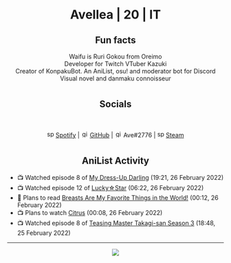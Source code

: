 <h1 align="center">
Avellea | 20 | IT
</h1>



<h2 align="center">
Fun facts
</h2>

<p align="center">
Waifu is Ruri Gokou from Oreimo<br>
Developer for Twitch VTuber Kazuki<br>
Creator of KonpakuBot. An AniList, osu! and moderator bot for Discord<br>
Visual novel and danmaku connoisseur
</p>

<h1>
<h2 align="center">Socials</h2>
<br>
<p align="center">
<img src="https://open.scdn.co/cdn/images/favicon.5cb2bd30.ico" alt="spotify logo" width="16"> <a href="https://open.spotify.com/user/2r8tkjt7qlh7uo7k06z43t63a">Spotify</a> | <img src="https://github.com/fluidicon.png" alt="github logo" width="16"> <a href="https://github.com/Avellea">GitHub</a> | <img src="https://i.imgur.com/ywxedYu.png" alt="github logo" width="16"> Ave#2776 | <img src="https://store.steampowered.com/favicon.ico" alt="spotify logo" width="16"> <a href="https://steamcommunity.com/id/Avellea/">Steam</a>
</p>
<h1>

<h2 align="center">AniList Activity</h2>

<!-- ANILIST_ACTIVITY:start -->

-   📺 Watched episode 8 of [My Dress-Up Darling](https://anilist.co/anime/132405) (19:21, 26 February 2022)
-   📺 Watched episode 12 of [Lucky☆Star](https://anilist.co/anime/1887) (06:22, 26 February 2022)
-   📖 Plans to read [Breasts Are My Favorite Things in the World!](https://anilist.co/manga/100209) (00:12, 26 February 2022)
-   📺 Plans to watch [Citrus](https://anilist.co/anime/97832) (00:08, 26 February 2022)
-   📺 Watched episode 8 of [Teasing Master Takagi-san Season 3](https://anilist.co/anime/138424) (18:48, 25 February 2022)

<!-- ANILIST_ACTIVITY:end -->


---



<p align="center">
<img src="https://i.pinimg.com/originals/5f/95/04/5f9504eb5a7d27ec7a6121b9e9aa48b3.gif">
<p>
